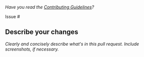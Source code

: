 *Have you read the [Contributing Guidelines](https://github.com/adaves1/almentenium/blob/master/CONTRIBUTING.md)?*

Issue #

## Describe your changes

*Clearly and concisely describe what's in this pull request. Include screenshots, if necessary.*
